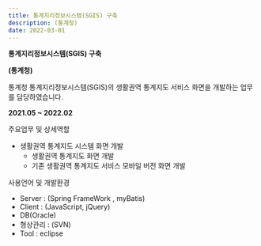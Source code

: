 ```yaml
---
title: 통계지리정보시스템(SGIS) 구축
description: (통계청)
date: 2022-03-01
---
```


**통계지리정보시스템(SGIS) 구축**

**(통계청)**

통계청 통계지리정보시스템(SGIS)의 생활권역 통계지도 서비스 화면을 개발하는 업무를 담당하였습니다.

 **2021.05 ~ 2022.02**

 

주요업무 및 상세역할

- 생활권역 통계지도 시스템 화면 개발
    - 생활권역 통계지도 화면 개발
    - 기존 생활권역 통계지도 서비스 모바일 버전 화면 개발

 
사용언어 및 개발환경 

- Server : (Spring FrameWork , myBatis)
- Client : (JavaScript, jQuery)
- DB(Oracle)
- 형상관리 : (SVN)
- Tool : eclipse
